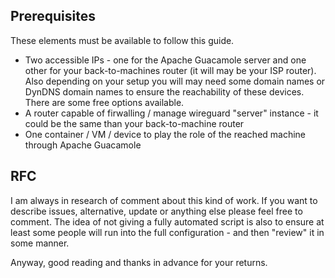 ## Prerequisites
These elements must be available to follow this guide.
- Two accessible IPs - one for the Apache Guacamole server and one other for your back-to-machines router (it will may be your ISP router). Also depending on your setup you will may need some domain names or DynDNS domain names to ensure the reachability of these devices. There are some free options available. 
- A router capable of firwalling / manage wireguard "server" instance - it could be the same than your back-to-machine router 
- One container / VM / device to play the role of the reached machine through Apache Guacamole 


## RFC
I am always in research of comment about this kind of work. If you want to describe issues, alternative, update or anything else please feel free to comment. The idea of not giving a fully automated script is also to ensure at least some people will run into the full configuration - and then "review" it in some manner.

Anyway, good reading and thanks in advance for your returns.
